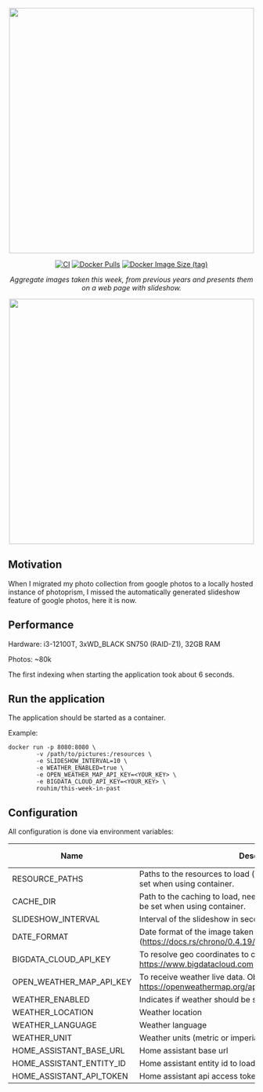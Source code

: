<p align="center">
  <img src="https://raw.githubusercontent.com/RouHim/this-week-in-past/main/banner.png" width="500">
</p>

<p align="center">
    <a href="https://github.com/RouHim/this-week-in-past/actions/workflows/build-image.yaml"><img src="https://github.com/RouHim/this-week-in-past/actions/workflows/build-image.yaml/badge.svg" alt="CI"></a>
    <a href="https://hub.docker.com/r/rouhim/this-week-in-past"><img alt="Docker Pulls" src="https://img.shields.io/docker/pulls/rouhim/this-week-in-past"></a>
    <a href="https://hub.docker.com/r/rouhim/this-week-in-past/tags"><img alt="Docker Image Size (tag)" src="https://img.shields.io/docker/image-size/rouhim/this-week-in-past/latest"></a>
</p>

<p align="center">
    <i>Aggregate images taken this week, from previous years and presents them on a web page with slideshow.</i>
</p>

<p align="center">
  <img src="https://raw.githubusercontent.com/RouHim/this-week-in-past/main/screenshot.jpg" width="500">
</p>

## Motivation

When I migrated my photo collection from google photos to a locally hosted instance of photoprism, I missed the
automatically generated slideshow feature of google photos, here it is now.

## Performance

Hardware: i3-12100T, 3xWD_BLACK SN750 (RAID-Z1), 32GB RAM

Photos: ~80k

The first indexing when starting the application took about 6 seconds.

## Run the application

The application should be started as a container.

Example:

```shell
docker run -p 8080:8080 \
        -v /path/to/pictures:/resources \
        -e SLIDESHOW_INTERVAL=10 \
        -e WEATHER_ENABLED=true \
        -e OPEN_WEATHER_MAP_API_KEY=<YOUR_KEY> \
        -e BIGDATA_CLOUD_API_KEY=<YOUR_KEY> \
        rouhim/this-week-in-past
```

## Configuration

All configuration is done via environment variables:

| Name                     | Description                                                                                           | Default value |
|--------------------------|-------------------------------------------------------------------------------------------------------|---------------|
| RESOURCE_PATHS           | Paths to the resources to load (comma separated), must not be set when using container.               |               |
| CACHE_DIR                | Path to the caching to load, needs to read/write rights, must not be set when using container.        |               |
| SLIDESHOW_INTERVAL       | Interval of the slideshow in seconds                                                                  | 30            |
| DATE_FORMAT              | Date format of the image taken date (https://docs.rs/chrono/0.4.19/chrono/format/strftime/index.html) | %d.%m.%Y      |
| BIGDATA_CLOUD_API_KEY    | To resolve geo coordinates to city name. Obtain here: https://www.bigdatacloud.com                    |               |
| OPEN_WEATHER_MAP_API_KEY | To receive weather live data. Obtain here: https://openweathermap.org/api                             |               |
| WEATHER_ENABLED          | Indicates if weather should be shown in the slideshow                                                 | false         |
| WEATHER_LOCATION         | Weather location                                                                                      | Berlin        |
| WEATHER_LANGUAGE         | Weather language                                                                                      | en            |
| WEATHER_UNIT             | Weather units (metric or imperial)                                                                    | metric        |
| HOME_ASSISTANT_BASE_URL  | Home assistant base url                                                                               |               |
| HOME_ASSISTANT_ENTITY_ID | Home assistant entity id to load the weather from                                                     |               |
| HOME_ASSISTANT_API_TOKEN | Home assistant api access token                                                                       |               |
